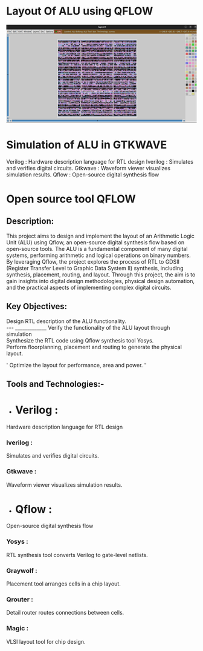 #  Layout Of ALU using QFLOW 
![pro](https://github.com/jagadeesh342/P1.Layout-of-ALU-using-QFLOW-/blob/main/Layout%20of%20ALU%20in%20MAGIC.png)

# Simulation of ALU in GTKWAVE

Verilog : Hardware description language for RTL design
Iverilog : Simulates and verifies digital circuits.
‌Gtkwave : Waveform viewer visualizes simulation results.
‌Qflow : Open-source digital synthesis flow


# Open source tool QFLOW 




## Description:
This project aims to design and implement the layout of an Arithmetic Logic Unit (ALU) using Qflow, an open-source digital synthesis flow based on open-source tools. The ALU is a fundamental component of many digital systems, performing arithmetic and logical operations on binary numbers. By leveraging Qflow, the project explores the process of RTL to GDSII (Register Transfer Level to Graphic Data System II) synthesis, including synthesis, placement, routing, and layout. Through this project, the aim is to gain insights into digital design methodologies, physical design automation, and the practical aspects of implementing complex digital circuits.

## Key Objectives:

<section>Design RTL description of the ALU functionality.</section>
---
_____________
Verify the  functionality of the ALU layout through simulation

<section>Synthesize the RTL code using Qflow synthesis tool Yosys.</section>
Perform floorplanning, placement and routing to generate the physical layout.

' Optimize the layout for performance, area and power. '

## Tools and Technologies:-    
-    # Verilog :
  Hardware description language for RTL design
 ### Iverilog :
Simulates and verifies digital circuits.
 ### Gtkwave : 
 Waveform viewer visualizes simulation results.
-    # Qflow : 
  Open-source digital synthesis flow
 ### Yosys : 
RTL synthesis tool converts Verilog to gate-level netlists.
### Graywolf : 
Placement tool arranges cells in a chip layout.
### Qrouter :
Detail router routes connections between cells.
### Magic : 
VLSI layout tool for chip design.

